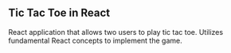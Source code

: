 ## Tic Tac Toe in React

React application that allows two users to play tic tac toe. Utilizes fundamental React concepts to implement the game. 
